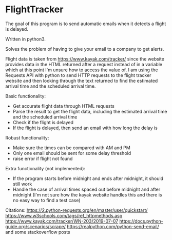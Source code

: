 # FlightTracker
The goal of this program is to send automatic emails when it detects a flight is delayed.

Written in python3.

Solves the problem of having to give your email to a company to get alerts. 

Flight data is taken from https://www.kayak.com/tracker/ since the website provides data in the HTML returned after a request instead of in a variable which at this point I'm unsure how to access the value of. I am using the Requests API with python to send HTTP requests to the flight tracker website and then looking through the text returned to find the estimated arrival time and the scheduled arrival time.

Basic functionality:
 - Get accurate flight data through HTML requests
 - Parse the result to get the flight data, including the estimated arrival time and the scheduled arrival time
 - Check if the flight is delayed
 - If the flight is delayed, then send an email with how long the delay is

Robust functionality:
 - Make sure the times can be compared with AM and PM
 - Only one email should be sent for some delay threshold
 - raise error if flight not found

Extra functionality (not implemented):
 - If the program starts before midnight and ends after midnight, it should still work
 - Handle the case of arrival times spaced out before midnight and after midnight (I'm not sure how the kayak website handles this and there is no easy way to find a test case)

Citations:
https://2.python-requests.org/en/master/user/quickstart/
https://www.w3schools.com/tags/ref_httpmethods.asp
https://www.kayak.com/tracker/WN-203/2019-07-07
https://docs.python-guide.org/scenarios/scrape/
https://realpython.com/python-send-email/
and some stackoverflow posts
